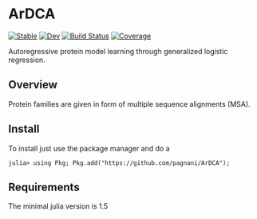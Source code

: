 # ArDCA

[![Stable](https://img.shields.io/badge/docs-stable-blue.svg)](https://pagnani.github.io/ArDCA/stable)
[![Dev](https://img.shields.io/badge/docs-dev-blue.svg)](https://pagnani.github.io/ArDCA/dev)
[![Build Status](https://github.com/pagnani/ArDCA/workflows/CI/badge.svg)](https://github.com/pagnani/ArDCA/actions)
[![Coverage](https://codecov.io/gh/pagnani/ArDCA/branch/master/graph/badge.svg)](https://codecov.io/gh/pagnani/ArDCA)


Autoregressive protein model learning through generalized logistic regression.
## Overview

Protein families are given in form of multiple sequence alignments (MSA).
## Install

To install just use the package manager and do a
```
julia> using Pkg; Pkg.add("https://github.com/pagnani/ArDCA");
```
## Requirements

The minimal julia version is 1.5


